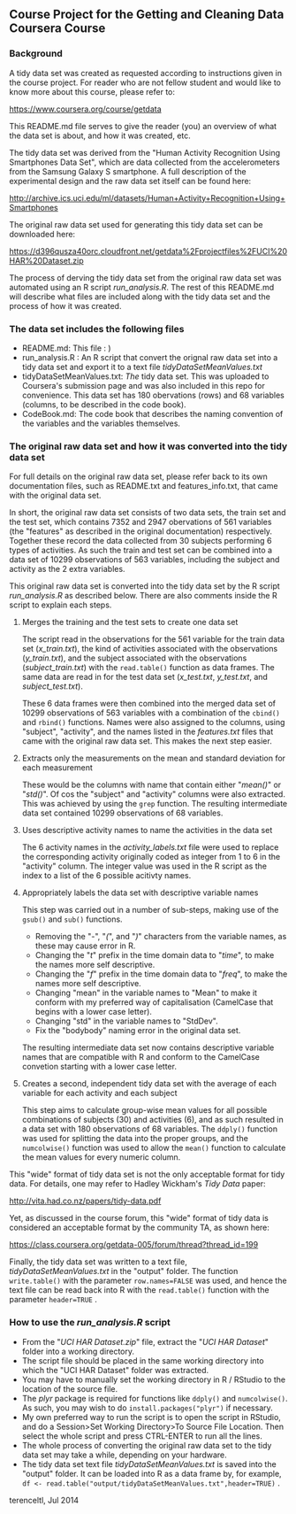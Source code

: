 ## Course Project for the Getting and Cleaning Data Coursera Course

### Background

A tidy data set was created as requested according to instructions given in the course project. For reader who are not fellow student and would like to know more about this course, please refer to:

https://www.coursera.org/course/getdata

This README.md file serves to give the reader (you) an overview of what the data set is about, and how it was created, etc.

The tidy data set was derived from the "Human Activity Recognition Using Smartphones Data Set", which are data collected from the accelerometers from the Samsung Galaxy S smartphone. A full description of the experimental design and the raw data set itself can be found here:

http://archive.ics.uci.edu/ml/datasets/Human+Activity+Recognition+Using+Smartphones

The original raw data set used for generating this tidy data set can be downloaded here:

https://d396qusza40orc.cloudfront.net/getdata%2Fprojectfiles%2FUCI%20HAR%20Dataset.zip

The process of derving the tidy data set from the original raw data set was automated using an R script *run_analysis.R*. The rest of this README.md will describe what files are included along with the tidy data set and the process of how it was created.

### The data set includes the following files

- README.md: This file : )
- run_analysis.R : An R script that convert the orignal raw data set into a tidy data set and export it to a text file *tidyDataSetMeanValues.txt*
- tidyDataSetMeanValues.txt: *The* tidy data set. This was uploaded to Coursera's submission page and was also included in this repo for convenience. This data set has 180 obervations (rows) and 68 variables (columns, to be described in the code book).
- CodeBook.md: The code book that describes the naming convention of the variables and the variables themselves.
 
### The original raw data set and how it was converted into the tidy data set

For full details on the original raw data set, please refer back to its own documentation files, such as README.txt and features_info.txt, that came with the original data set.

In short, the original raw data set consists of two data sets, the train set and the test set, which contains 7352 and 2947 obervations of 561 variables (the "features" as described in the original documentation) respectively. Together these record the data collected from 30 subjects performing 6 types of activities. As such the train and test set can be combined into a data set of 10299 observations of 563 variables, including the subject and activity as the 2 extra variables.

This original raw data set is converted into the tidy data set by the R script *run_analysis.R* as described below. There are also comments inside the R script to explain each steps.

1. Merges the training and the test sets to create one data set

    The script read in the observations for the 561 variable for the train data set (*x_train.txt*), the kind of activities associated with the observations (*y_train.txt*), and the subject associated with the observations (*subject_train.txt*) with the `read.table()` function as data frames. The same data are read in for the test data set (*x_test.txt*, *y_test.txt*, and *subject_test.txt*).

    These 6 data frames were then combined into the merged data set of 10299 observations of 563 variables with a combination of the `cbind()` and `rbind()` functions. Names were also assigned to the columns, using "subject", "activity", and the names listed in the *features.txt* files that came with the original raw data set. This makes the next step easier.

2. Extracts only the measurements on the mean and standard deviation for each measurement

    These would be the columns with name that contain either "*mean()*" or "*std()*". Of cos the "subject" and "activity" columns were also extracted. This was achieved by using the `grep` function. The resulting intermediate data set contained 10299 observations of 68 variables.

3. Uses descriptive activity names to name the activities in the data set

    The 6 activity names in the *activity_labels.txt* file were used to replace the corresponding activity originally coded as integer from 1 to 6 in the "activity" column. The integer value was used in the R script as the index to a list of the 6 possible acitivty names.  
  
4. Appropriately labels the data set with descriptive variable names
 
    This step was carried out in a number of sub-steps, making use of the `gsub()` and `sub()` functions.   
    * Removing the "*-*", "*(*", and "*)*" characters from the variable names, as these may cause error in R. 
    * Changing the "*t*" prefix in the time domain data to "*time*", to make the names more self descriptive. 
    * Changing the "*f*" prefix in the time domain data to "*freq*", to make the names more self descriptive.  
    * Changing "mean" in the variable names to "Mean" to make it conform with my preferred way of capitalisation (CamelCase that begins with a lower case letter).   
    * Changing "std" in the variable names to "StdDev".   
    * Fix the "bodybody" naming error in the original data set.  
 
   The resulting intermediate data set now contains descriptive variable names that are compatible with R and conform to the CamelCase convetion starting with a lower case letter.  
 
5. Creates a second, independent tidy data set with the average of each variable for each activity and each subject  

    This step aims to calculate group-wise mean values for all possible combinations of subjects (30) and activities (6), and as such resulted in a data set with 180 observations of 68 variables. The `ddply()` function was used for splitting the data into the proper groups, and the `numcolwise()` function was used to allow the `mean()` function to calculate the mean values for every numeric column.  
  
  
This "wide" format of tidy data set is not the only acceptable format for tidy data. For details, one may refer to Hadley Wickham's *Tidy Data* paper:
  
http://vita.had.co.nz/papers/tidy-data.pdf

Yet, as discussed in the course forum, this "wide" format of tidy data is considered an acceptable format by the community TA, as shown here:

https://class.coursera.org/getdata-005/forum/thread?thread_id=199

Finally, the tidy data set was written to a text file, *tidyDataSetMeanValues.txt* in the "output" folder. The function `write.table()` with the parameter `row.names=FALSE` was used, and hence the text file can be read back into R with the `read.table()` function with the parameter `header=TRUE` .  

### How to use the *run_analysis.R* script  
  
* From the "*UCI HAR Dataset.zip*" file, extract the "*UCI HAR Dataset*" folder into a working directory.
* The script file should be placed in the same working directory into which the "UCI HAR Dataset" folder was extracted.
* You may have to manually set the working directory in R / RStudio to the location of the source file.
* The *plyr* package is required for functions like `ddply()` and `numcolwise()`. As such, you may wish to do `install.packages("plyr")` if necessary.
* My own preferred way to run the script is to open the script in RStudio, and do a Session>Set Working Directory>To Source File Location. Then select the whole script and press CTRL-ENTER to run all the lines.
* The whole process of converting the original raw data set to the tidy data set may take a while, depending on your hardware.
* The tidy data set text file *tidyDataSetMeanValues.txt* is saved into the "output" folder. It can be loaded into R as a data frame by, for example, `df <- read.table("output/tidyDataSetMeanValues.txt",header=TRUE)` .



terenceltl, Jul 2014
